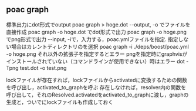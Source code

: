 ## poac graph

標準出力にdot形式でoutput
poac graph > hoge.dot
--output, -o でファイルを直接作成
poac graph -o hoge.dot でdot形式で出力
poac graph -o hoge.png でpng形式で出力
--input, -iで，入力する，poac.ymlファイルを指定. 指定しない場合はカレントディレクトリのを選択
poac graph -i ./deps/boost/poac.yml -o hoge.png
それ以外の拡張子を指定するとエラー
pngを指定時にgraphvisがインストールされていない（コマンドラインが使用できない）時はエラー
dot -Tpng test.dot -o test.png

lockファイルが存在すれば，lockファイルからactivatedに変換するための関数を呼び出し，activated_to_graphを呼ぶ
存在しなければ，resolver内の関数を呼び出して，それのResolved.activatedをactivated_to_graphに渡し，graphの生成と，ついでにlockファイルも作成しておく
